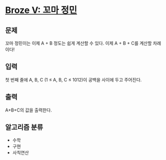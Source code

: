 # [Broze V: 꼬마 정민](https://www.acmicpc.net/problem/11382)

## 문제
꼬마 정민이는 이제 A + B 정도는 쉽게 계산할 수 있다. 이제 A + B + C를 계산할 차례이다!

## 입력
첫 번째 줄에 A, B, C (1 ≤ A, B, C ≤ 1012)이 공백을 사이에 두고 주어진다.

## 출력
A+B+C의 값을 출력한다.

## 알고리즘 분류
- 수학
- 구현
- 사칙연산
